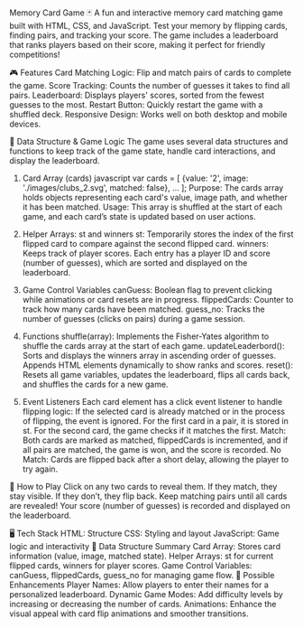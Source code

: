 Memory Card Game 🃏
A fun and interactive memory card matching game built with HTML, CSS, and JavaScript. Test your memory by flipping cards, finding pairs, and tracking your score. The game includes a leaderboard that ranks players based on their score, making it perfect for friendly competitions!


🎮 Features
Card Matching Logic: Flip and match pairs of cards to complete the game.
Score Tracking: Counts the number of guesses it takes to find all pairs.
Leaderboard: Displays players' scores, sorted from the fewest guesses to the most.
Restart Button: Quickly restart the game with a shuffled deck.
Responsive Design: Works well on both desktop and mobile devices.


📐 Data Structure & Game Logic
The game uses several data structures and functions to keep track of the game state, handle card interactions, and display the leaderboard.

1. Card Array (cards)
javascript
var cards = [
    {value: '2', image: './images/clubs_2.svg', matched: false},
    ...
];
Purpose: The cards array holds objects representing each card's value, image path, and whether it has been matched.
Usage: This array is shuffled at the start of each game, and each card’s state is updated based on user actions.

2. Helper Arrays: st and winners
st: Temporarily stores the index of the first flipped card to compare against the second flipped card.
winners: Keeps track of player scores. Each entry has a player ID and score (number of guesses), which are sorted and displayed on the leaderboard.

3. Game Control Variables
canGuess: Boolean flag to prevent clicking while animations or card resets are in progress.
flippedCards: Counter to track how many cards have been matched.
guess_no: Tracks the number of guesses (clicks on pairs) during a game session.

4. Functions
shuffle(array): Implements the Fisher-Yates algorithm to shuffle the cards array at the start of each game.
updateLeaderbord(): Sorts and displays the winners array in ascending order of guesses. Appends HTML elements dynamically to show ranks and scores.
reset(): Resets all game variables, updates the leaderboard, flips all cards back, and shuffles the cards for a new game.

5. Event Listeners
Each card element has a click event listener to handle flipping logic:
If the selected card is already matched or in the process of flipping, the event is ignored.
For the first card in a pair, it is stored in st. For the second card, the game checks if it matches the first.
Match: Both cards are marked as matched, flippedCards is incremented, and if all pairs are matched, the game is won, and the score is recorded.
No Match: Cards are flipped back after a short delay, allowing the player to try again.


🚀 How to Play
Click on any two cards to reveal them.
If they match, they stay visible. If they don’t, they flip back.
Keep matching pairs until all cards are revealed!
Your score (number of guesses) is recorded and displayed on the leaderboard.

🖥️ Tech Stack
HTML: Structure
CSS: Styling and layout
JavaScript: Game logic and interactivity
🧠 Data Structure Summary
Card Array: Stores card information (value, image, matched state).
Helper Arrays: st for current flipped cards, winners for player scores.
Game Control Variables: canGuess, flippedCards, guess_no for managing game flow.
🚩 Possible Enhancements
Player Names: Allow players to enter their names for a personalized leaderboard.
Dynamic Game Modes: Add difficulty levels by increasing or decreasing the number of cards.
Animations: Enhance the visual appeal with card flip animations and smoother transitions.
